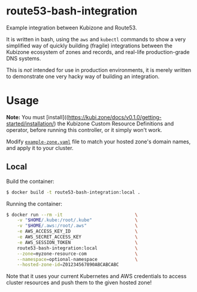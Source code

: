 # route53-bash-integration

Example integration between Kubizone and Route53.

It is written in bash, using the `aws` and `kubectl` commands to show
a very simplified way of quickly building (fragile) integrations between
the Kubizone ecosystem of zones and records, and real-life production-grade
DNS systems.

This is *not* intended for use in production environments, it is merely
written to demonstrate one very hacky way of building an integration.

# Usage

**Note:** You must [install]((https://kubi.zone/docs/v0.1.0/getting-started/installation/)
the Kubizone Custom Resource Definitions and operator, before running this
controller, or it simply won't work.

Modify [`example-zone.yaml`](/example-zone.yaml) file to match your
hosted zone's domain names, and apply it to your cluster.

## Local

Build the container:
```bash
$ docker build -t route53-bash-integration:local .
```

Running the container:

```bash
$ docker run --rm -it                           \
    -v "$HOME/.kube:/root/.kube"                \
    -v "$HOME/.aws:/root/.aws"                  \
    -e AWS_ACCESS_KEY_ID                        \
    -e AWS_SECRET_ACCESS_KEY                    \
    -e AWS_SESSION_TOKEN                        \
    route53-bash-integration:local              \
    --zone=myzone-resource-com                  \
    --namespace=optional-namespace              \
    --hosted-zone-id=Z01234567890ABCABCABC
```

Note that it uses your current Kubernetes and AWS credentials to access
cluster resources and push them to the given hosted zone!

